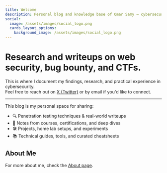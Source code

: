```yaml
---
title: Welcome
description: Personal blog and knowledge base of Omar Samy — cybersecurity enthusiast and penetration tester. Sharing research, writeups, and notes on application security.
social:
  image: /assets/images/social_logo.png
  cards_layout_options:
    background_image: /assets/images/social_logo.png
---
```


# Research and writeups on web security, bug bounty, and CTFs.

This is where I document my findings, research, and practical experience in cybersecurity.  
Feel free to reach out on [X (Twitter)](https://twitter.com/00xmora) or by email if you'd like to connect.

---

This blog is my personal space for sharing:

- 🔍 Penetration testing techniques & real-world writeups  
- 🧠 Notes from courses, certifications, and deep dives  
- 🛠️ Projects, home lab setups, and experiments  
- 📚 Technical guides, tools, and curated cheatsheets

## About Me

For more about me, check the [About page](about).
